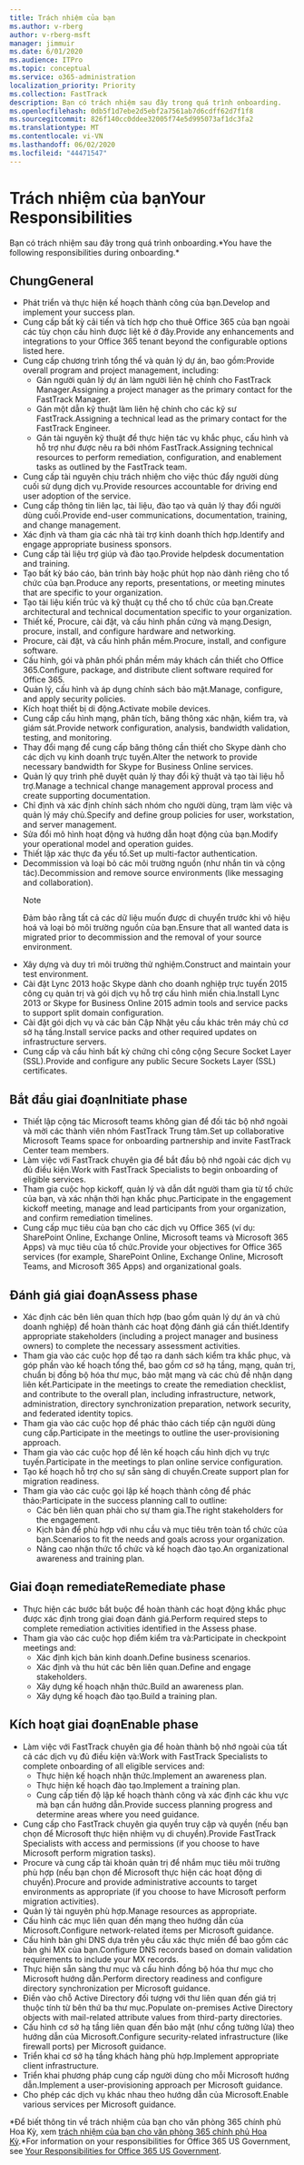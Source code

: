 ```yaml
---
title: Trách nhiệm của bạn
ms.author: v-rberg
author: v-rberg-msft
manager: jimmuir
ms.date: 6/01/2020
ms.audience: ITPro
ms.topic: conceptual
ms.service: o365-administration
localization_priority: Priority
ms.collection: FastTrack
description: Bạn có trách nhiệm sau đây trong quá trình onboarding.
ms.openlocfilehash: 0db5f1d7ebe2d5ebf2a7561ab7d6cdff62d7f1f8
ms.sourcegitcommit: 826f140cc0ddee32005f74e5d995073af1dc3fa2
ms.translationtype: MT
ms.contentlocale: vi-VN
ms.lasthandoff: 06/02/2020
ms.locfileid: "44471547"
---
```

# <a name="your-responsibilities"></a><span data-ttu-id="65d61-103">Trách nhiệm của bạn</span><span class="sxs-lookup"><span data-stu-id="65d61-103">Your Responsibilities</span></span>

<span data-ttu-id="65d61-104">Bạn có trách nhiệm sau đây trong quá trình onboarding.\*</span><span class="sxs-lookup"><span data-stu-id="65d61-104">You have the following responsibilities during onboarding.\*</span></span>
  
## <a name="general"></a><span data-ttu-id="65d61-105">Chung</span><span class="sxs-lookup"><span data-stu-id="65d61-105">General</span></span>

- <span data-ttu-id="65d61-106">Phát triển và thực hiện kế hoạch thành công của bạn.</span><span class="sxs-lookup"><span data-stu-id="65d61-106">Develop and implement your success plan.</span></span>
- <span data-ttu-id="65d61-107">Cung cấp bất kỳ cải tiến và tích hợp cho thuê Office 365 của bạn ngoài các tùy chọn cấu hình được liệt kê ở đây.</span><span class="sxs-lookup"><span data-stu-id="65d61-107">Provide any enhancements and integrations to your Office 365 tenant beyond the configurable options listed here.</span></span>  
- <span data-ttu-id="65d61-108">Cung cấp chương trình tổng thể và quản lý dự án, bao gồm:</span><span class="sxs-lookup"><span data-stu-id="65d61-108">Provide overall program and project management, including:</span></span> 
  - <span data-ttu-id="65d61-109">Gán người quản lý dự án làm người liên hệ chính cho FastTrack Manager.</span><span class="sxs-lookup"><span data-stu-id="65d61-109">Assigning a project manager as the primary contact for the FastTrack Manager.</span></span>
  - <span data-ttu-id="65d61-110">Gán một dẫn kỹ thuật làm liên hệ chính cho các kỹ sư FastTrack.</span><span class="sxs-lookup"><span data-stu-id="65d61-110">Assigning a technical lead as the primary contact for the FastTrack Engineer.</span></span>
  - <span data-ttu-id="65d61-111">Gán tài nguyên kỹ thuật để thực hiện tác vụ khắc phục, cấu hình và hỗ trợ như được nêu ra bởi nhóm FastTrack.</span><span class="sxs-lookup"><span data-stu-id="65d61-111">Assigning technical resources to perform remediation, configuration, and enablement tasks as outlined by the FastTrack team.</span></span> 
- <span data-ttu-id="65d61-112">Cung cấp tài nguyên chịu trách nhiệm cho việc thúc đẩy người dùng cuối sử dụng dịch vụ.</span><span class="sxs-lookup"><span data-stu-id="65d61-112">Provide resources accountable for driving end user adoption of the service.</span></span> 
- <span data-ttu-id="65d61-113">Cung cấp thông tin liên lạc, tài liệu, đào tạo và quản lý thay đổi người dùng cuối.</span><span class="sxs-lookup"><span data-stu-id="65d61-113">Provide end-user communications, documentation, training, and change management.</span></span>
- <span data-ttu-id="65d61-114">Xác định và tham gia các nhà tài trợ kinh doanh thích hợp.</span><span class="sxs-lookup"><span data-stu-id="65d61-114">Identify and engage appropriate business sponsors.</span></span>  
- <span data-ttu-id="65d61-115">Cung cấp tài liệu trợ giúp và đào tạo.</span><span class="sxs-lookup"><span data-stu-id="65d61-115">Provide helpdesk documentation and training.</span></span>  
- <span data-ttu-id="65d61-116">Tạo bất kỳ báo cáo, bản trình bày hoặc phút họp nào dành riêng cho tổ chức của bạn.</span><span class="sxs-lookup"><span data-stu-id="65d61-116">Produce any reports, presentations, or meeting minutes that are specific to your organization.</span></span> 
- <span data-ttu-id="65d61-117">Tạo tài liệu kiến trúc và kỹ thuật cụ thể cho tổ chức của bạn.</span><span class="sxs-lookup"><span data-stu-id="65d61-117">Create architectural and technical documentation specific to your organization.</span></span>   
- <span data-ttu-id="65d61-118">Thiết kế, Procure, cài đặt, và cấu hình phần cứng và mạng.</span><span class="sxs-lookup"><span data-stu-id="65d61-118">Design, procure, install, and configure hardware and networking.</span></span>   
- <span data-ttu-id="65d61-119">Procure, cài đặt, và cấu hình phần mềm.</span><span class="sxs-lookup"><span data-stu-id="65d61-119">Procure, install, and configure software.</span></span>  
- <span data-ttu-id="65d61-120">Cấu hình, gói và phân phối phần mềm máy khách cần thiết cho Office 365.</span><span class="sxs-lookup"><span data-stu-id="65d61-120">Configure, package, and distribute client software required for Office 365.</span></span>  
- <span data-ttu-id="65d61-121">Quản lý, cấu hình và áp dụng chính sách bảo mật.</span><span class="sxs-lookup"><span data-stu-id="65d61-121">Manage, configure, and apply security policies.</span></span>
- <span data-ttu-id="65d61-122">Kích hoạt thiết bị di động.</span><span class="sxs-lookup"><span data-stu-id="65d61-122">Activate mobile devices.</span></span>
- <span data-ttu-id="65d61-123">Cung cấp cấu hình mạng, phân tích, băng thông xác nhận, kiểm tra, và giám sát.</span><span class="sxs-lookup"><span data-stu-id="65d61-123">Provide network configuration, analysis, bandwidth validation, testing, and monitoring.</span></span> 
- <span data-ttu-id="65d61-124">Thay đổi mạng để cung cấp băng thông cần thiết cho Skype dành cho các dịch vụ kinh doanh trực tuyến.</span><span class="sxs-lookup"><span data-stu-id="65d61-124">Alter the network to provide necessary bandwidth for Skype for Business Online services.</span></span> 
- <span data-ttu-id="65d61-125">Quản lý quy trình phê duyệt quản lý thay đổi kỹ thuật và tạo tài liệu hỗ trợ.</span><span class="sxs-lookup"><span data-stu-id="65d61-125">Manage a technical change management approval process and create supporting documentation.</span></span>  
- <span data-ttu-id="65d61-126">Chỉ định và xác định chính sách nhóm cho người dùng, trạm làm việc và quản lý máy chủ.</span><span class="sxs-lookup"><span data-stu-id="65d61-126">Specify and define group policies for user, workstation, and server management.</span></span> 
- <span data-ttu-id="65d61-127">Sửa đổi mô hình hoạt động và hướng dẫn hoạt động của bạn.</span><span class="sxs-lookup"><span data-stu-id="65d61-127">Modify your operational model and operation guides.</span></span> 
- <span data-ttu-id="65d61-128">Thiết lập xác thực đa yếu tố.</span><span class="sxs-lookup"><span data-stu-id="65d61-128">Set up multi-factor authentication.</span></span>  
- <span data-ttu-id="65d61-129">Decommission và loại bỏ các môi trường nguồn (như nhắn tin và cộng tác).</span><span class="sxs-lookup"><span data-stu-id="65d61-129">Decommission and remove source environments (like messaging and collaboration).</span></span> 
    > [!NOTE]
    > <span data-ttu-id="65d61-130">Đảm bảo rằng tất cả các dữ liệu muốn được di chuyển trước khi vô hiệu hoá và loại bỏ môi trường nguồn của bạn.</span><span class="sxs-lookup"><span data-stu-id="65d61-130">Ensure that all wanted data is migrated prior to decommission and the removal of your source environment.</span></span> 
- <span data-ttu-id="65d61-131">Xây dựng và duy trì môi trường thử nghiệm.</span><span class="sxs-lookup"><span data-stu-id="65d61-131">Construct and maintain your test environment.</span></span>  
- <span data-ttu-id="65d61-132">Cài đặt Lync 2013 hoặc Skype dành cho doanh nghiệp trực tuyến 2015 công cụ quản trị và gói dịch vụ hỗ trợ cấu hình miền chia.</span><span class="sxs-lookup"><span data-stu-id="65d61-132">Install Lync 2013 or Skype for Business Online 2015 admin tools and service packs to support split domain configuration.</span></span>
- <span data-ttu-id="65d61-133">Cài đặt gói dịch vụ và các bản Cập Nhật yêu cầu khác trên máy chủ cơ sở hạ tầng.</span><span class="sxs-lookup"><span data-stu-id="65d61-133">Install service packs and other required updates on infrastructure servers.</span></span> 
- <span data-ttu-id="65d61-134">Cung cấp và cấu hình bất kỳ chứng chỉ công cộng Secure Socket Layer (SSL).</span><span class="sxs-lookup"><span data-stu-id="65d61-134">Provide and configure any public Secure Sockets Layer (SSL) certificates.</span></span> 
    
## <a name="initiate-phase"></a><span data-ttu-id="65d61-135">Bắt đầu giai đoạn</span><span class="sxs-lookup"><span data-stu-id="65d61-135">Initiate phase</span></span>

- <span data-ttu-id="65d61-136">Thiết lập cộng tác Microsoft teams không gian để đối tác bộ nhớ ngoài và mời các thành viên nhóm FastTrack Trung tâm.</span><span class="sxs-lookup"><span data-stu-id="65d61-136">Set up collaborative Microsoft Teams space for onboarding partnership and invite FastTrack Center team members.</span></span>   
- <span data-ttu-id="65d61-137">Làm việc với FastTrack chuyên gia để bắt đầu bộ nhớ ngoài các dịch vụ đủ điều kiện.</span><span class="sxs-lookup"><span data-stu-id="65d61-137">Work with FastTrack Specialists to begin onboarding of eligible services.</span></span>    
- <span data-ttu-id="65d61-138">Tham gia cuộc họp kickoff, quản lý và dẫn dắt người tham gia từ tổ chức của bạn, và xác nhận thời hạn khắc phục.</span><span class="sxs-lookup"><span data-stu-id="65d61-138">Participate in the engagement kickoff meeting, manage and lead participants from your organization, and confirm remediation timelines.</span></span>   
- <span data-ttu-id="65d61-139">Cung cấp mục tiêu của bạn cho các dịch vụ Office 365 (ví dụ: SharePoint Online, Exchange Online, Microsoft teams và Microsoft 365 Apps) và mục tiêu của tổ chức.</span><span class="sxs-lookup"><span data-stu-id="65d61-139">Provide your objectives for Office 365 services (for example, SharePoint Online, Exchange Online, Microsoft Teams, and Microsoft 365 Apps) and organizational goals.</span></span>
    
## <a name="assess-phase"></a><span data-ttu-id="65d61-140">Đánh giá giai đoạn</span><span class="sxs-lookup"><span data-stu-id="65d61-140">Assess phase</span></span>

- <span data-ttu-id="65d61-141">Xác định các bên liên quan thích hợp (bao gồm quản lý dự án và chủ doanh nghiệp) để hoàn thành các hoạt động đánh giá cần thiết.</span><span class="sxs-lookup"><span data-stu-id="65d61-141">Identify appropriate stakeholders (including a project manager and business owners) to complete the necessary assessment activities.</span></span>    
- <span data-ttu-id="65d61-142">Tham gia vào các cuộc họp để tạo ra danh sách kiểm tra khắc phục, và góp phần vào kế hoạch tổng thể, bao gồm cơ sở hạ tầng, mạng, quản trị, chuẩn bị đồng bộ hóa thư mục, bảo mật mạng và các chủ đề nhận dạng liên kết.</span><span class="sxs-lookup"><span data-stu-id="65d61-142">Participate in the meetings to create the remediation checklist, and contribute to the overall plan, including infrastructure, network, administration, directory synchronization preparation, network security, and federated identity topics.</span></span>   
- <span data-ttu-id="65d61-143">Tham gia vào các cuộc họp để phác thảo cách tiếp cận người dùng cung cấp.</span><span class="sxs-lookup"><span data-stu-id="65d61-143">Participate in the meetings to outline the user-provisioning approach.</span></span>  
- <span data-ttu-id="65d61-144">Tham gia vào các cuộc họp để lên kế hoạch cấu hình dịch vụ trực tuyến.</span><span class="sxs-lookup"><span data-stu-id="65d61-144">Participate in the meetings to plan online service configuration.</span></span>    
- <span data-ttu-id="65d61-145">Tạo kế hoạch hỗ trợ cho sự sẵn sàng di chuyển.</span><span class="sxs-lookup"><span data-stu-id="65d61-145">Create support plan for migration readiness.</span></span> 
- <span data-ttu-id="65d61-146">Tham gia vào các cuộc gọi lập kế hoạch thành công để phác thảo:</span><span class="sxs-lookup"><span data-stu-id="65d61-146">Participate in the success planning call to outline:</span></span>   
  - <span data-ttu-id="65d61-147">Các bên liên quan phải cho sự tham gia.</span><span class="sxs-lookup"><span data-stu-id="65d61-147">The right stakeholders for the engagement.</span></span>  
  - <span data-ttu-id="65d61-148">Kịch bản để phù hợp với nhu cầu và mục tiêu trên toàn tổ chức của bạn.</span><span class="sxs-lookup"><span data-stu-id="65d61-148">Scenarios to fit the needs and goals across your organization.</span></span>
  - <span data-ttu-id="65d61-149">Nâng cao nhận thức tổ chức và kế hoạch đào tạo.</span><span class="sxs-lookup"><span data-stu-id="65d61-149">An organizational awareness and training plan.</span></span>
    
## <a name="remediate-phase"></a><span data-ttu-id="65d61-150">Giai đoạn remediate</span><span class="sxs-lookup"><span data-stu-id="65d61-150">Remediate phase</span></span>

- <span data-ttu-id="65d61-151">Thực hiện các bước bắt buộc để hoàn thành các hoạt động khắc phục được xác định trong giai đoạn đánh giá.</span><span class="sxs-lookup"><span data-stu-id="65d61-151">Perform required steps to complete remediation activities identified in the Assess phase.</span></span> 
- <span data-ttu-id="65d61-152">Tham gia vào các cuộc họp điểm kiểm tra và:</span><span class="sxs-lookup"><span data-stu-id="65d61-152">Participate in checkpoint meetings and:</span></span> 
  - <span data-ttu-id="65d61-153">Xác định kịch bản kinh doanh.</span><span class="sxs-lookup"><span data-stu-id="65d61-153">Define business scenarios.</span></span>   
  - <span data-ttu-id="65d61-154">Xác định và thu hút các bên liên quan.</span><span class="sxs-lookup"><span data-stu-id="65d61-154">Define and engage stakeholders.</span></span>
  - <span data-ttu-id="65d61-155">Xây dựng kế hoạch nhận thức.</span><span class="sxs-lookup"><span data-stu-id="65d61-155">Build an awareness plan.</span></span> 
  - <span data-ttu-id="65d61-156">Xây dựng kế hoạch đào tạo.</span><span class="sxs-lookup"><span data-stu-id="65d61-156">Build a training plan.</span></span>
    
## <a name="enable-phase"></a><span data-ttu-id="65d61-157">Kích hoạt giai đoạn</span><span class="sxs-lookup"><span data-stu-id="65d61-157">Enable phase</span></span>

- <span data-ttu-id="65d61-158">Làm việc với FastTrack chuyên gia để hoàn thành bộ nhớ ngoài của tất cả các dịch vụ đủ điều kiện và:</span><span class="sxs-lookup"><span data-stu-id="65d61-158">Work with FastTrack Specialists to complete onboarding of all eligible services and:</span></span>  
  - <span data-ttu-id="65d61-159">Thực hiện kế hoạch nhận thức.</span><span class="sxs-lookup"><span data-stu-id="65d61-159">Implement an awareness plan.</span></span>  
  - <span data-ttu-id="65d61-160">Thực hiện kế hoạch đào tạo.</span><span class="sxs-lookup"><span data-stu-id="65d61-160">Implement a training plan.</span></span> 
  - <span data-ttu-id="65d61-161">Cung cấp tiến độ lập kế hoạch thành công và xác định các khu vực mà bạn cần hướng dẫn.</span><span class="sxs-lookup"><span data-stu-id="65d61-161">Provide success planning progress and determine areas where you need guidance.</span></span>
- <span data-ttu-id="65d61-162">Cung cấp cho FastTrack chuyên gia quyền truy cập và quyền (nếu bạn chọn để Microsoft thực hiện nhiệm vụ di chuyển).</span><span class="sxs-lookup"><span data-stu-id="65d61-162">Provide FastTrack Specialists with access and permissions (if you choose to have Microsoft perform migration tasks).</span></span>  
- <span data-ttu-id="65d61-163">Procure và cung cấp tài khoản quản trị để nhắm mục tiêu môi trường phù hợp (nếu bạn chọn để Microsoft thực hiện các hoạt động di chuyển).</span><span class="sxs-lookup"><span data-stu-id="65d61-163">Procure and provide administrative accounts to target environments as appropriate (if you choose to have Microsoft perform migration activities).</span></span>   
- <span data-ttu-id="65d61-164">Quản lý tài nguyên phù hợp.</span><span class="sxs-lookup"><span data-stu-id="65d61-164">Manage resources as appropriate.</span></span>   
- <span data-ttu-id="65d61-165">Cấu hình các mục liên quan đến mạng theo hướng dẫn của Microsoft.</span><span class="sxs-lookup"><span data-stu-id="65d61-165">Configure network-related items per Microsoft guidance.</span></span>  
- <span data-ttu-id="65d61-166">Cấu hình bản ghi DNS dựa trên yêu cầu xác thực miền để bao gồm các bản ghi MX của bạn.</span><span class="sxs-lookup"><span data-stu-id="65d61-166">Configure DNS records based on domain validation requirements to include your MX records.</span></span>   
- <span data-ttu-id="65d61-167">Thực hiện sẵn sàng thư mục và cấu hình đồng bộ hóa thư mục cho Microsoft hướng dẫn.</span><span class="sxs-lookup"><span data-stu-id="65d61-167">Perform directory readiness and configure directory synchronization per Microsoft guidance.</span></span>
- <span data-ttu-id="65d61-168">Điền vào chỗ Active Directory đối tượng với thư liên quan đến giá trị thuộc tính từ bên thứ ba thư mục.</span><span class="sxs-lookup"><span data-stu-id="65d61-168">Populate on-premises Active Directory objects with mail-related attribute values from third-party directories.</span></span>   
- <span data-ttu-id="65d61-169">Cấu hình cơ sở hạ tầng liên quan đến bảo mật (như cổng tường lửa) theo hướng dẫn của Microsoft.</span><span class="sxs-lookup"><span data-stu-id="65d61-169">Configure security-related infrastructure (like firewall ports) per Microsoft guidance.</span></span>
- <span data-ttu-id="65d61-170">Triển khai cơ sở hạ tầng khách hàng phù hợp.</span><span class="sxs-lookup"><span data-stu-id="65d61-170">Implement appropriate client infrastructure.</span></span>  
- <span data-ttu-id="65d61-171">Triển khai phương pháp cung cấp người dùng cho mỗi Microsoft hướng dẫn.</span><span class="sxs-lookup"><span data-stu-id="65d61-171">Implement a user-provisioning approach per Microsoft guidance.</span></span>  
- <span data-ttu-id="65d61-172">Cho phép các dịch vụ khác nhau theo hướng dẫn của Microsoft.</span><span class="sxs-lookup"><span data-stu-id="65d61-172">Enable various services per Microsoft guidance.</span></span>  
    
<span data-ttu-id="65d61-173">\*Để biết thông tin về trách nhiệm của bạn cho văn phòng 365 chính phủ Hoa Kỳ, xem [trách nhiệm của bạn cho văn phòng 365 chính phủ Hoa Kỳ](US-Gov-appendix-your-responsibilities.md).</span><span class="sxs-lookup"><span data-stu-id="65d61-173">\*For information on your responsibilities for Office 365 US Government, see [Your Responsibilities for Office 365 US Government](US-Gov-appendix-your-responsibilities.md).</span></span>
  